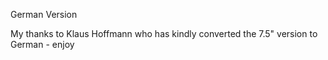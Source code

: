 German Version

My thanks to Klaus Hoffmann who has kindly converted the 7.5" version to German - enjoy

